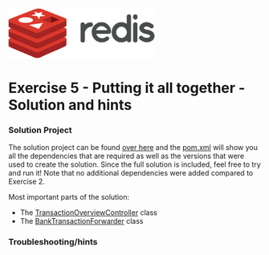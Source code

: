 <img src="../img/redis-logo-full-color-rgb.png" height=100/>

#  Exercise 5 - Putting it all together - Solution and hints

### Solution Project
The solution project can be found [over here](exercise5-solution) and the [pom.xml](exercise5-solution/pom.xml) will show you all the dependencies that are required as well as the versions that were used to create the solution. Since the full solution is included, feel free to try and run it! Note that no additional dependencies were added compared to Exercise 2.

Most important parts of the solution:
* The [TransactionOverviewController](exercise5-solution/src/main/java/com/redis/lars/exercise5/TransactionOverviewController.java) class
* The [BankTransactionForwarder](exercise5-solution/src/main/java/com/redis/lars/exercise5/BankTransactionForwarder.java) class

### Troubleshooting/hints

